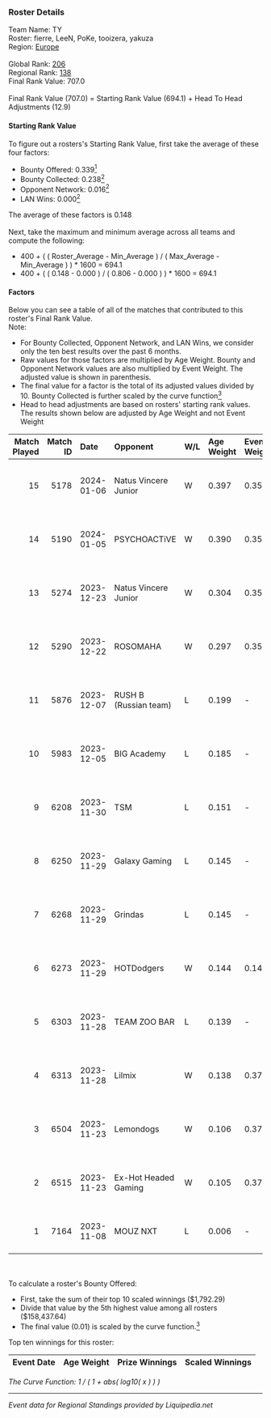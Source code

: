 ### Roster Details<br />
Team Name: TY<br />
Roster: fierre, LeeN, PoKe, tooizera, yakuza<br />
Region: [Europe]( ../standings_europe.md)<br />
<br />
Global Rank: [206](../standings_global.md)<br />
Regional Rank: [138]( ../standings_europe.md)<br />
Final Rank Value:  707.0<br />
<br />
Final Rank Value (707.0) = Starting Rank Value (694.1) + Head To Head Adjustments (12.9)<br />

#### Starting Rank Value<br />
To figure out a rosters's Starting Rank Value, first take the average of these four factors:<br />
- Bounty Offered: 0.339[<sup>1</sup>](#table2)
- Bounty Collected: 0.238[<sup>2</sup>](#table1)
- Opponent Network: 0.016[<sup>2</sup>](#table1)
- LAN Wins: 0.000[<sup>2</sup>](#table1)

The average of these factors is 0.148<br />
<br />
Next, take the maximum and minimum average across all teams and compute the following:<br />
- 400 + ( ( Roster_Average - Min_Average ) / ( Max_Average - Min_Average ) ) * 1600 = 694.1
- 400 + ( ( 0.148 - 0.000 ) / ( 0.806 - 0.000 ) ) * 1600 = 694.1


#### Factors<br />
Below you can see a table of all of the matches that contributed to this roster's Final Rank Value.<br />
Note:<br />

- For Bounty Collected, Opponent Network, and LAN Wins, we consider only the ten best results over the past 6 months.
- Raw values for those factors are multiplied by Age Weight. Bounty and Opponent Network values are also multiplied by Event Weight. The adjusted value is shown in parenthesis.
- The final value for a factor is the total of its adjusted values divided by 10. Bounty Collected is further scaled by the curve function[<sup>3</sup>](#curveFunction)
- Head to head adjustments are based on rosters' starting rank values. The results shown below are adjusted by Age Weight and not Event Weight
<span id="table1"></span><br />


| Match Played | Match ID | Date       | Opponent              | W/L | Age Weight | Event Weight | Bounty Collected | Opponent Network | LAN Wins  | H2H Adj. | Roster                                   |
| -: | -: | :- | :- | :- | :- | :- | :- | :- | :- | -: | :- |
|           15 |     5178 | 2024-01-06 | Natus Vincere Junior  | W   | 0.397      | 0.354        | 0.025 (0.003)    | 0.492 (0.069)    | 0 (0.000) |     8.42 | fierre, LeeN, PoKe, tooizera, yakuza     |
|           14 |     5190 | 2024-01-05 | PSYCHOACTiVE          | W   | 0.390      | 0.354        | 0.000 (0.000)    | 0.019 (0.003)    | 0 (0.000) |     3.67 | fierre, LeeN, PoKe, tooizera, yakuza     |
|           13 |     5274 | 2023-12-23 | Natus Vincere Junior  | W   | 0.304      | 0.354        | 0.025 (0.003)    | 0.492 (0.053)    | 0 (0.000) |     6.80 | fierre, LeeN, PoKe, tooizera, yakuza     |
|           12 |     5290 | 2023-12-22 | ROSOMAHA              | W   | 0.297      | 0.354        | 0.000 (0.000)    | 0.136 (0.014)    | 0 (0.000) |     3.82 | fierre, LeeN, PoKe, tooizera, yakuza     |
|           11 |     5876 | 2023-12-07 | RUSH B (Russian team) | L   | 0.199      | -            | -                | -                | -         |    -2.28 | fierre, maty, spardaus, tooizera, yakuza |
|           10 |     5983 | 2023-12-05 | BIG Academy           | L   | 0.185      | -            | -                | -                | -         |    -1.83 | ArroW, hyped, MRC9, pr1metapz, skyye     |
|            9 |     6208 | 2023-11-30 | TSM                   | L   | 0.151      | -            | -                | -                | -         |    -2.28 | CYPHER, interz, JACKZ, MoDo, valde       |
|            8 |     6250 | 2023-11-29 | Galaxy Gaming         | L   | 0.145      | -            | -                | -                | -         |    -2.88 | Ay0k, bond1e, D3Nse, denzori, fjoe       |
|            7 |     6268 | 2023-11-29 | Grindas               | L   | 0.145      | -            | -                | -                | -         |    -2.22 | AwwEzz, BaGyZ, MAGILA, prochas, Sidivo   |
|            6 |     6273 | 2023-11-29 | HOTDodgers            | W   | 0.144      | 0.143        | 0.000 (0.000)    | 0.000 (0.000)    | 0 (0.000) |     0.73 | Arkana, Bunny, CoolGirl, Ikrid, MalunaZ  |
|            5 |     6303 | 2023-11-28 | TEAM ZOO BAR          | L   | 0.139      | -            | -                | -                | -         |    -3.25 | fierre, maty, spardaus, tooizera, yakuza |
|            4 |     6313 | 2023-11-28 | Lilmix                | W   | 0.138      | 0.371        | 0.000 (0.000)    | 0.098 (0.005)    | 0 (0.000) |     2.23 | dex, L00m1, melonhead, quix, SeBreeZe    |
|            3 |     6504 | 2023-11-23 | Lemondogs             | W   | 0.106      | 0.371        | 0.000 (0.000)    | 0.252 (0.010)    | 0 (0.000) |     1.14 | fierre, maty, spardaus, tooizera, yakuza |
|            2 |     6515 | 2023-11-23 | Ex-Hot Headed Gaming  | W   | 0.105      | 0.371        | 0.000 (0.000)    | 0.117 (0.005)    | 0 (0.000) |     0.89 | fierre, maty, spardaus, tooizera, yakuza |
|            1 |     7164 | 2023-11-08 | MOUZ NXT              | L   | 0.006      | -            | -                | -                | -         |    -0.02 | Chr1zN, Neityu, Nexius, PR, sirah        |

<br />
<span id="table2"></span><br />
To calculate a roster's Bounty Offered:<br />

- First, take the sum of their top 10 scaled winnings ($1,792.29)
- Divide that value by the 5th highest value among all rosters ($158,437.64)
- The final value (0.01) is scaled by the curve function.[<sup>3</sup>](#curveFunction)

Top ten winnings for this roster:<br />

| Event Date | Age Weight | Prize Winnings | Scaled Winnings |
| :- | -: | :- | :- |


<span id="curveFunction"></span>_The Curve Function: 1 / ( 1 + abs( log10( x ) ) )_<br />

---
_Event data for Regional Standings provided by Liquipedia.net_<br />
